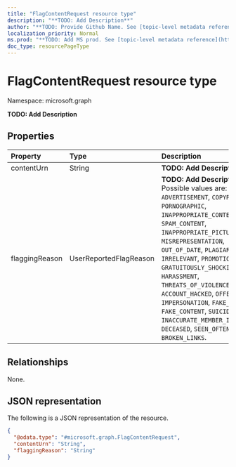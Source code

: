 ```yaml
---
title: "FlagContentRequest resource type"
description: "**TODO: Add Description**"
author: "**TODO: Provide Github Name. See [topic-level metadata reference](https://msgo.azurewebsites.net/add/document/guidelines/metadata.html#topic-level-metadata)**"
localization_priority: Normal
ms.prod: "**TODO: Add MS prod. See [topic-level metadata reference](https://msgo.azurewebsites.net/add/document/guidelines/metadata.html#topic-level-metadata)**"
doc_type: resourcePageType
---
```


# FlagContentRequest resource type


Namespace: microsoft.graph

**TODO: Add Description**

## Properties
|Property|Type|Description|
|:---|:---|:---|
|contentUrn|String|**TODO: Add Description**|
|flaggingReason|UserReportedFlagReason|**TODO: Add Description**. Possible values are: `ADVERTISEMENT`, `COPYRIGHT`, `PORNOGRAPHIC`, `INAPPROPRIATE_CONTENT`, `SPAM_CONTENT`, `INAPPROPRIATE_PICTURE`, `MISREPRESENTATION`, `OUT_OF_DATE`, `PLAGIARISM`, `OTHER`, `IRRELEVANT`, `PROMOTION`, `GRATUITOUSLY_SHOCKING`, `HARASSMENT`, `THREATS_OF_VIOLENCE`, `ACCOUNT_HACKED`, `OFFENSIVE`, `IMPERSONATION`, `FAKE_IDENTITY`, `FAKE_CONTENT`, `SUICIDAL`, `INACCURATE_MEMBER_INFORMATION`, `DECEASED`, `SEEN_OFTEN`, `BROKEN_LINKS`.|

## Relationships
None.

## JSON representation
The following is a JSON representation of the resource.
<!-- {
  "blockType": "resource",
  "@odata.type": "microsoft.graph.FlagContentRequest"
}
-->
``` json
{
  "@odata.type": "#microsoft.graph.FlagContentRequest",
  "contentUrn": "String",
  "flaggingReason": "String"
}
```

